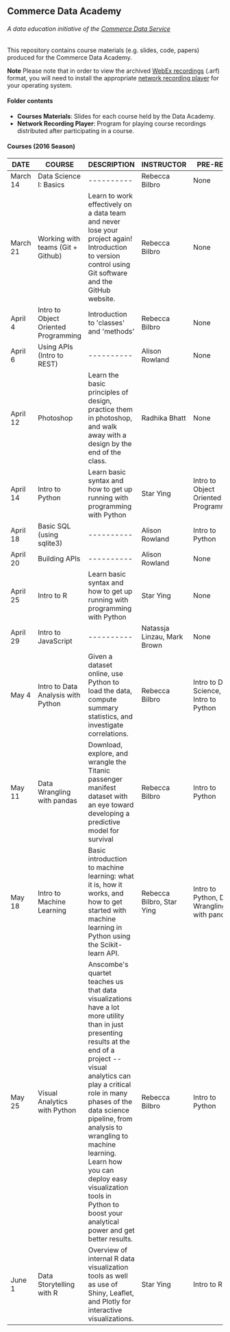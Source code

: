 ## Commerce Data Academy
###### *A data education initiative of the [Commerce Data Service](https://commerce.gov/dataservice)*

This repository contains course materials (e.g. slides, code, papers) produced for the Commerce Data Academy.

**Note** Please note that in order to view the archived [WebEx recordings](https://www.webex.com/play-webex-recording.html) (.arf) format, you will need to install the appropriate [network recording player](https://github.com/CommerceDataService/Commerce_Data_Academy_Courses/tree/master/Network%20Recording%20Player) for your operating system.


#### Folder contents
- **Courses Materials**: Slides for each course held by the Data Academy.
- **Network Recording Player**: Program for playing course recordings distributed after participating in a course.


#### Courses (2016 Season)
|DATE | COURSE   |      DESCRIPTION      |  INSTRUCTOR | PRE-REQS |
|----------|----------|----------|----------|----------|
|March 14 |Data Science I: Basics|----------|Rebecca Bilbro|None|
|March 21|Working with teams (Git + Github)|Learn to work effectively on a data team and never lose your project again! Introduction to version control using Git software and the GitHub website.|Rebecca Bilbro|None|
|April 4|Intro to Object Oriented Programming|Introduction to 'classes' and 'methods'|Rebecca Bilbro|None|
|April 6|Using APIs (Intro to REST)|----------|Alison Rowland|None|
|April 12|Photoshop|Learn the basic principles of design, practice them in photoshop, and walk away with a design by the end of the class.|Radhika Bhatt|None|
|April 14|Intro to Python|Learn basic syntax and how to get up running with programming with Python|Star Ying|Intro to Object Oriented Programming|
|April 18|Basic SQL (using sqlite3)|----------|Alison Rowland|Intro to Python|
|April 20|Building APIs|----------|Alison Rowland|None|
|April 25|Intro to R|Learn basic syntax and how to get up running with programming with Python|Star Ying|None|
|April 29|Intro to JavaScript|----------|Natassja Linzau, Mark Brown|None|
|May 4|Intro to Data Analysis with Python|Given a dataset online, use Python to load the data, compute summary statistics, and investigate correlations.|Rebecca Bilbro|Intro to Data Science, Intro to Python|
|May 11|Data Wrangling with pandas|Download, explore, and wrangle the Titanic passenger manifest dataset with an eye toward developing a predictive model for survival|Rebecca Bilbro|Intro to Python|
|May 18|Intro to Machine Learning|Basic introduction to machine learning: what it is, how it works, and how to get started with machine learning in Python using the Scikit-learn API.|Rebecca Bilbro, Star Ying|Intro to Python, Data Wrangling with pandas|
|May 25|Visual Analytics with Python|Anscombe's quartet teaches us that data visualizations have a lot more utility than in just presenting results at the end of a project -- visual analytics can play a critical role in many phases of the data science pipeline, from analysis to wrangling to machine learning. Learn how you can deploy easy visualization tools in Python to boost your analytical power and get better results.|Rebecca Bilbro|Intro to Python|
|June 1|Data Storytelling with R|Overview of internal R data visualization tools as well as use of Shiny, Leaflet, and Plotly for interactive visualizations.|Star Ying|Intro to R|
